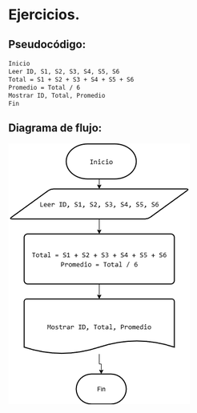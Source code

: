 # Ejercicios.

## Pseudocódigo:

````
Inicio
Leer ID, S1, S2, S3, S4, S5, S6
Total = S1 + S2 + S3 + S4 + S5 + S6
Promedio = Total / 6
Mostrar ID, Total, Promedio
Fin 
````

## Diagrama de flujo: 

![Ejercicio-Diagrama-Flujo](Diagrama-Actividad-2.drawio.png)